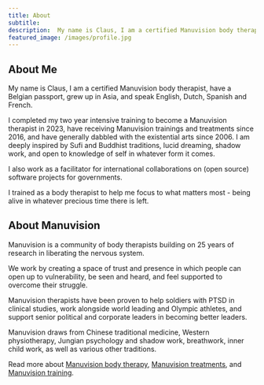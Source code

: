 ```yaml
---
title: About
subtitle: 
description:  My name is Claus, I am a certified Manuvision body therapist, and look forward to meeting you.
featured_image: /images/profile.jpg
---
```


## About Me

My name is Claus, I am a certified Manuvision body therapist, have a Belgian passport, grew up in Asia, and speak English, Dutch, Spanish and French.

I completed my two year intensive training to become a Manuvision therapist in 2023, have receiving Manuvision trainings and treatments since 2016, and have generally dabbled with the existential arts since 2006.
I am deeply inspired by Sufi and Buddhist traditions, lucid dreaming, shadow work, and open to knowledge of self in whatever form it comes. 

I also work as a facilitator for international collaborations on (open source) software projects for governments.

I trained as a body therapist to help me focus to what matters most - being alive in whatever precious time there is left.

## About Manuvision

Manuvision is a community of body therapists building on 25 years of research in liberating the nervous system. 

We work by creating a space of trust and presence in which people can open up to vulnerability, be seen and heard, and feel supported to overcome their struggle.

Manuvision therapists have been proven to help soldiers with PTSD in clinical studies, work alongside world leading and Olympic athletes, and support senior political and corporate leaders in becoming better leaders. 

Manuvision draws from Chinese traditional medicine, Western physiotherapy, Jungian psychology and shadow work, breathwork, inner child work, as well as various other traditions. 

Read more about [Manuvision body therapy](https://manuvision-dk.translate.goog/om-manuvision/?_x_tr_sl=da&_x_tr_tl=en&_x_tr_hl=en-US&_x_tr_pto=wapp), [Manuvision treatments](https://manuvision-dk.translate.goog/hvad-er-kropsterapi/?_x_tr_sl=da&_x_tr_tl=en&_x_tr_hl=en-US&_x_tr_pto=wapp), and [Manuvision training](https://manuvision-dk.translate.goog/traening/hvad-er-manuvision-traening/?_x_tr_sl=da&_x_tr_tl=en&_x_tr_hl=en-US&_x_tr_pto=wapp).